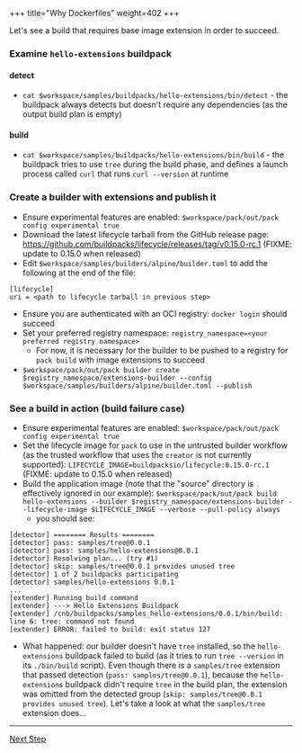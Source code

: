 +++
title="Why Dockerfiles"
weight=402
+++

Let's see a build that requires base image extension in order to succeed.

### Examine `hello-extensions` buildpack

#### detect

* `cat $workspace/samples/buildpacks/hello-extensions/bin/detect` - the buildpack always detects but doesn't require any
  dependencies (as the output build plan is empty)

#### build

* `cat $workspace/samples/buildpacks/hello-extensions/bin/build` - the buildpack tries to use `tree` during the build
  phase, and defines a launch process called `curl` that runs `curl --version` at runtime

### Create a builder with extensions and publish it

* Ensure experimental features are enabled: `$workspace/pack/out/pack config experimental true`
* Download the latest lifecycle tarball from the GitHub release
  page: https://github.com/buildpacks/lifecycle/releases/tag/v0.15.0-rc.1 (FIXME: update to 0.15.0 when released)
* Edit `$workspace/samples/builders/alpine/builder.toml` to add the following at the end of the file:

```
[lifecycle]
uri = <path to lifecycle tarball in previous step>
```

* Ensure you are authenticated with an OCI registry: `docker login` should succeed
* Set your preferred registry namespace: `registry_namespace=<your preferred registry namespace>`
  * For now, it is necessary for the builder to be pushed to a registry for `pack build` with image extensions to
    succeed
* `$workspace/pack/out/pack builder create $registry_namespace/extensions-builder --config $workspace/samples/builders/alpine/builder.toml --publish`

### See a build in action (build failure case)

* Ensure experimental features are enabled: `$workspace/pack/out/pack config experimental true`
* Set the lifecycle image for `pack` to use in the untrusted builder workflow (as the trusted workflow that uses
  the `creator` is not currently supported): `LIFECYCLE_IMAGE=buildpacksio/lifecycle:0.15.0-rc.1` (FIXME: update to
  0.15.0 when released)
* Build the application image (note that the "source" directory is effectively ignored in our
  example): `$workspace/pack/out/pack build hello-extensions --builder $registry_namespace/extensions-builder --lifecycle-image $LIFECYCLE_IMAGE --verbose --pull-policy always`
  - you should see:

```
[detector] ======== Results ========
[detector] pass: samples/tree@0.0.1
[detector] pass: samples/hello-extensions@0.0.1
[detector] Resolving plan... (try #1)
[detector] skip: samples/tree@0.0.1 provides unused tree
[detector] 1 of 2 buildpacks participating
[detector] samples/hello-extensions 0.0.1
...
[extender] Running build command
[extender] ---> Hello Extensions Buildpack
[extender] /cnb/buildpacks/samples_hello-extensions/0.0.1/bin/build: line 6: tree: command not found
[extender] ERROR: failed to build: exit status 127
```

* What happened: our builder doesn't have `tree` installed, so the `hello-extensions` buildpack failed to build (as it
  tries to run `tree --version` in its `./bin/build` script). Even though there is a `samples/tree` extension that
  passed detection (`pass: samples/tree@0.0.1`), because the `hello-extensions` buildpack didn't require `tree` in the
  build plan, the extension was omitted from the detected group (`skip: samples/tree@0.0.1 provides unused tree`). Let's
  take a look at what the `samples/tree` extension does...

<!--+ if false+-->
---

<a href="/docs/extension-author-guide/create-extension/building-blocks-extension" class="button bg-pink">Next Step</a>
<!--+ end +-->
